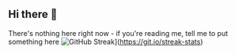 ## Hi there 👋
There's nothing here right now - if you're reading me, tell me to put something here
![GitHub Streak](https://streak-stats.demolab.com/?redisnotbluedev)](https://git.io/streak-stats)
